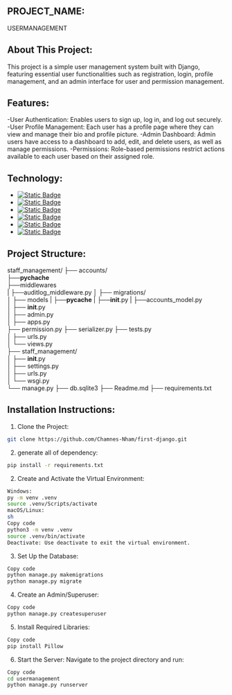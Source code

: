 ## PROJECT_NAME:
USERMANAGEMENT


## About This Project:
This project is a simple user management system built with Django, featuring essential user functionalities such as registration, login, profile management, and an admin interface for user and permission management.

## Features:
-User Authentication: Enables users to sign up, log in, and log out securely.
-User Profile Management: Each user has a profile page where they can view and manage their bio and profile picture.
-Admin Dashboard: Admin users have access to a dashboard to add, edit, and delete users, as well as manage permissions.
-Permissions: Role-based permissions restrict actions available to each user based on their assigned role.

## Technology:

- [![Static Badge]( https://img.shields.io/badge/Python-3.9+-blue.svg)](https://www.python.org/)
- [![Static Badge](https://img.shields.io/badge/Django-5.1.2-green.svg)](https://www.djangoproject.com/)
- [![Static Badge](https://img.shields.io/badge/DRF-3.14-red.svg)](https://www.django-rest-framework.org/)
- [![Static Badge](https://img.shields.io/badge/Git-2.40-orange.svg)]( https://git-scm.com/)
- [![Static Badge](https://img.shields.io/badge/GitHub-Repo-blue.svg)]( https://github.com/)
- [![Static Badge](https://img.shields.io/badge/SQLite-3-lightgrey.svg)](https://www.sqlite.org/)

## Project Structure:

staff_management/
├── accounts/  
    ├──__pychache__  
    ├──middlewares   
    |    ├──auditlog_middleware.py
│   ├── migrations/        
│   ├── models
    |   ├──__pycache__
    |   ├──__init__.py
    |   ├──accounts_model.py      
│   ├── __init__.py         
│   ├── admin.py            
│   ├── apps.py      
    ├── permission.py
    ├── serializer.py
    ├── tests.py            
│   ├── urls.py            
│   └── views.py            
├── staff_management/         
│   ├── __init__.py         
│   ├── settings.py         
│   ├── urls.py             
│   └── wsgi.py             
└── manage.py 
├── db.sqlite3
├── Readme.md
├── requirements.txt              


## Installation Instructions:
1. Clone the Project:
````sh
git clone https://github.com/Chamnes-Nham/first-django.git
````
2. generate all of dependency:
```sh
pip install -r requirements.txt
```
2. Create and Activate the Virtual Environment:

````sh
Windows:
py -m venv .venv
source .venv/Scripts/activate
macOS/Linux:
sh
Copy code
python3 -m venv .venv
source .venv/bin/activate
Deactivate: Use deactivate to exit the virtual environment.
````
3. Set Up the Database:
````sh
Copy code
python manage.py makemigrations
python manage.py migrate
````
4. Create an Admin/Superuser:
````sh
Copy code
python manage.py createsuperuser
````
5. Install Required Libraries:
````sh
Copy code
pip install Pillow
````
6. Start the Server:
Navigate to the project directory and run:

```sh
Copy code
cd usermanagement
python manage.py runserver
```